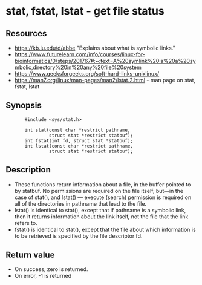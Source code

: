 # stat, fstat, lstat - get file status
## Resources
- https://kb.iu.edu/d/abbe "Explains about what is symbolic links."
- https://www.futurelearn.com/info/courses/linux-for-bioinformatics/0/steps/201767#:~:text=A%20symlink%20is%20a%20symbolic,directory%20in%20any%20file%20system
- https://www.geeksforgeeks.org/soft-hard-links-unixlinux/
- https://man7.org/linux/man-pages/man2/lstat.2.html - man page on stat, fstat, lstat
## Synopsis
```
       #include <sys/stat.h>

       int stat(const char *restrict pathname,
                struct stat *restrict statbuf);
       int fstat(int fd, struct stat *statbuf);
       int lstat(const char *restrict pathname,
                struct stat *restrict statbuf);
```
## Description
- These functions return information about a file, in the buffer
pointed to by statbuf.  No permissions are required on the file
itself, but—in the case of stat(), and lstat() — execute
(search) permission is required on all of the directories in
pathname that lead to the file.
- lstat() is identical to stat(), except that if pathname is a
symbolic link, then it returns information about the link itself,
not the file that the link refers to.
- fstat() is identical to stat(), except that the file about which
information is to be retrieved is specified by the file
descriptor fd.
## Return value
- On success, zero is returned.  
- On error, -1 is returned


